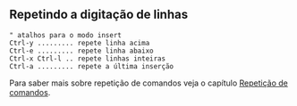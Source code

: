 Repetindo a digitação de linhas
-------------------------------
```
" atalhos para o modo insert
Ctrl-y ......... repete linha acima
Ctrl-e ......... repete linha abaixo
Ctrl-x Ctrl-l .. repete linhas inteiras
Ctrl-a ......... repete a última inserção
```
Para saber mais sobre repetição de comandos veja o capítulo [Repetição de comandos](../capitulo_8/repeticao_de_comandos.md).

